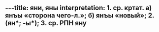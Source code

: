---title: яни, яны
interpretation: 1. ср. кртат. а) янъы «сторона чего-л.»; б) янъы «новый»; 2. (ян*; -ы*); 3. ср. РПН яну
---
